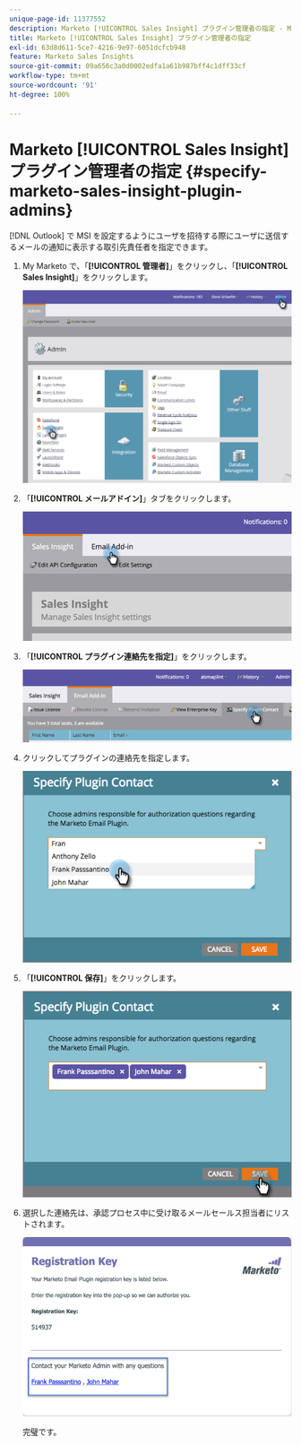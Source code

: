 ```yaml
---
unique-page-id: 11377552
description: Marketo [!UICONTROL Sales Insight] プラグイン管理者の指定 - Marketo ドキュメント - 製品ドキュメント
title: Marketo [!UICONTROL Sales Insight] プラグイン管理者の指定
exl-id: 63d8d611-5ce7-4216-9e97-6051dcfcb948
feature: Marketo Sales Insights
source-git-commit: 09a656c3a0d0002edfa1a61b987bff4c1dff33cf
workflow-type: tm+mt
source-wordcount: '91'
ht-degree: 100%

---
```


# Marketo [!UICONTROL Sales Insight] プラグイン管理者の指定 {#specify-marketo-sales-insight-plugin-admins}

[!DNL Outlook] で MSI を設定するようにユーザを招待する際にユーザに送信するメールの通知に表示する取引先責任者を指定できます。

1. My Marketo で、「**[!UICONTROL 管理者]**」をクリックし、「**[!UICONTROL Sales Insight]**」をクリックします。

   ![](assets/image2016-7-25-14-3a12-3a59.png)

1. 「**[!UICONTROL メールアドイン]**」タブをクリックします。

   ![](assets/image2016-7-25-14-3a2-3a53.png)

1. 「**[!UICONTROL プラグイン連絡先を指定]**」をクリックします。

   ![](assets/image2016-7-25-14-3a7-3a27.png)

1. クリックしてプラグインの連絡先を指定します。

   ![](assets/image2016-8-25-11-3a21-3a38.png)

1. 「**[!UICONTROL 保存]**」をクリックします。

   ![](assets/image2016-8-25-11-3a17-3a7.png)

1. 選択した連絡先は、承認プロセス中に受け取るメールセールス担当者にリストされます。

   ![](assets/image2016-8-25-11-3a33-3a33.png)

   完璧です。
